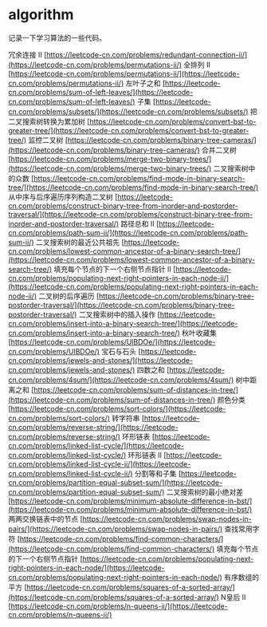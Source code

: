 # algorithm

记录一下学习算法的一些代码。

冗余连接 II
[https://leetcode-cn.com/problems/redundant-connection-ii/](https://leetcode-cn.com/problems/permutations-ii/)
全排列 II
[https://leetcode-cn.com/problems/permutations-ii/](https://leetcode-cn.com/problems/permutations-ii/)
左叶子之和
[https://leetcode-cn.com/problems/sum-of-left-leaves/](https://leetcode-cn.com/problems/sum-of-left-leaves/)
子集
[https://leetcode-cn.com/problems/subsets/](https://leetcode-cn.com/problems/subsets/)
把二叉搜索树转换为累加树
[https://leetcode-cn.com/problems/convert-bst-to-greater-tree/](https://leetcode-cn.com/problems/convert-bst-to-greater-tree/)
监控二叉树
[https://leetcode-cn.com/problems/binary-tree-cameras/](https://leetcode-cn.com/problems/binary-tree-cameras/)
合并二叉树
[https://leetcode-cn.com/problems/merge-two-binary-trees/](https://leetcode-cn.com/problems/merge-two-binary-trees/)
二叉搜索树中的众数
[https://leetcode-cn.com/problems/find-mode-in-binary-search-tree/](https://leetcode-cn.com/problems/find-mode-in-binary-search-tree/)
从中序与后序遍历序列构造二叉树
[https://leetcode-cn.com/problems/construct-binary-tree-from-inorder-and-postorder-traversal/](https://leetcode-cn.com/problems/construct-binary-tree-from-inorder-and-postorder-traversal/)
路径总和 II
[https://leetcode-cn.com/problems/path-sum-ii/](https://leetcode-cn.com/problems/path-sum-ii/)
二叉搜索树的最近公共祖先
[https://leetcode-cn.com/problems/lowest-common-ancestor-of-a-binary-search-tree/](https://leetcode-cn.com/problems/lowest-common-ancestor-of-a-binary-search-tree/)
填充每个节点的下一个右侧节点指针 II
[https://leetcode-cn.com/problems/populating-next-right-pointers-in-each-node-ii/](https://leetcode-cn.com/problems/populating-next-right-pointers-in-each-node-ii/)
二叉树的后序遍历
[https://leetcode-cn.com/problems/binary-tree-postorder-traversal/](https://leetcode-cn.com/problems/binary-tree-postorder-traversal/)
二叉搜索树中的插入操作
[https://leetcode-cn.com/problems/insert-into-a-binary-search-tree/](https://leetcode-cn.com/problems/insert-into-a-binary-search-tree/)
秋叶收藏集
[https://leetcode-cn.com/problems/UlBDOe/](https://leetcode-cn.com/problems/UlBDOe/)
宝石与石头
[https://leetcode-cn.com/problems/jewels-and-stones/](https://leetcode-cn.com/problems/jewels-and-stones/)
四数之和
[https://leetcode-cn.com/problems/4sum/](https://leetcode-cn.com/problems/4sum/)
树中距离之和
[https://leetcode-cn.com/problems/sum-of-distances-in-tree/](https://leetcode-cn.com/problems/sum-of-distances-in-tree/)
颜色分类
[https://leetcode-cn.com/problems/sort-colors/](https://leetcode-cn.com/problems/sort-colors/)
转字符串
[https://leetcode-cn.com/problems/reverse-string/](https://leetcode-cn.com/problems/reverse-string/)
环形链表
[https://leetcode-cn.com/problems/linked-list-cycle/](https://leetcode-cn.com/problems/linked-list-cycle/)
环形链表 II
[https://leetcode-cn.com/problems/linked-list-cycle-ii/](https://leetcode-cn.com/problems/linked-list-cycle-ii/)
分割等和子集
[https://leetcode-cn.com/problems/partition-equal-subset-sum/](https://leetcode-cn.com/problems/partition-equal-subset-sum/)
二叉搜索树的最小绝对差
[https://leetcode-cn.com/problems/minimum-absolute-difference-in-bst/](https://leetcode-cn.com/problems/minimum-absolute-difference-in-bst/)
两两交换链表中的节点
[https://leetcode-cn.com/problems/swap-nodes-in-pairs/](https://leetcode-cn.com/problems/swap-nodes-in-pairs/)
查找常用字符
[https://leetcode-cn.com/problems/find-common-characters/](https://leetcode-cn.com/problems/find-common-characters/)
填充每个节点的下一个右侧节点指针
[https://leetcode-cn.com/problems/populating-next-right-pointers-in-each-node/](https://leetcode-cn.com/problems/populating-next-right-pointers-in-each-node/)
有序数组的平方
[https://leetcode-cn.com/problems/squares-of-a-sorted-array/](https://leetcode-cn.com/problems/squares-of-a-sorted-array/)
N皇后 II
[https://leetcode-cn.com/problems/n-queens-ii/](https://leetcode-cn.com/problems/n-queens-ii/)